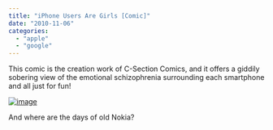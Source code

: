 ```yaml
---
title: "iPhone Users Are Girls [Comic]"
date: "2010-11-06"
categories: 
  - "apple"
  - "google"
---
```


This comic is the creation work of C-Section Comics, and it offers a giddily sobering view of the emotional schizophrenia surrounding each smartphone and all just for fun!  

[![image](http://lh5.ggpht.com/_40bmzDo_mBs/TNXH-WZ-AJI/AAAAAAAABgg/4j7eyCh7P-k/image_thumb%5B3%5D.png?imgmax=800 "image")](http://lh6.ggpht.com/_40bmzDo_mBs/TNXH6iAer4I/AAAAAAAABgY/VqeGX0gxRZA/s1600-h/image%5B5%5D.png)

And where are the days of old Nokia?
